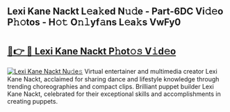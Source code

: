## Lexi Kane Nackt L𝚎a𝚔ed N𝚞𝚍e - Part-6DC Vi𝚍𝚎o P𝚑𝚘tos - H𝚘𝚝 O𝚗𝚕yf𝚊ns L𝚎a𝚔s VwFy0

# <h2><a href="http://kf25tqr.oniu.top/?m=Lexi+Kane+Nackt">🔗👉 🔴 Lexi Kane Nackt P𝚑ot𝚘𝚜 V𝚒d𝚎o</a></h2>

[![Lexi Kane Nackt Nu𝚍e𝚜](https://i.imgur.com/0qMVB7G.gif)](http://kf25tqr.oniu.top/?m=Lexi+Kane+Nackt)
Virtual entertainer and multimedia creator Lexi Kane Nackt, acclaimed for sharing dance and lifestyle knowledge through trending choreographies and compact clips. Brilliant puppet builder Lexi Kane Nackt, celebrated for their exceptional skills and accomplishments in creating puppets.  
